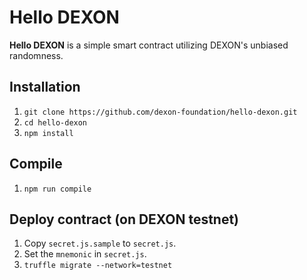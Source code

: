 # Hello DEXON
**Hello DEXON** is a simple smart contract utilizing DEXON's unbiased randomness.

## Installation
1. `git clone https://github.com/dexon-foundation/hello-dexon.git`
2. `cd hello-dexon`
3. `npm install`

## Compile
1. `npm run compile`

## Deploy contract (on DEXON testnet)
1. Copy `secret.js.sample` to `secret.js`.
2. Set the `mnemonic` in `secret.js`.
3. `truffle migrate --network=testnet`
